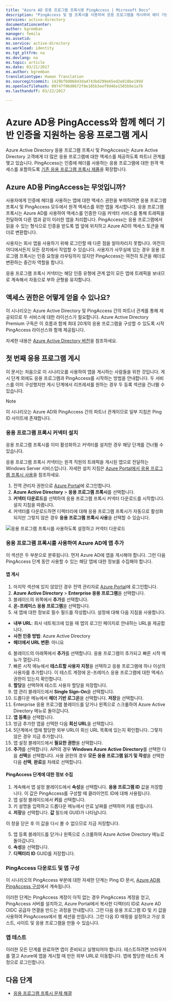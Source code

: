 ```yaml
---
title: "Azure AD 응용 프로그램 프록시용 PingAccess | Microsoft Docs"
description: "PingAccess 및 앱 프록시를 사용하여 응용 프로그램을 게시하여 헤더 기반 인증을 지원합니다."
services: active-directory
documentationcenter: 
author: kgremban
manager: femila
ms.assetid: 
ms.service: active-directory
ms.workload: identity
ms.tgt_pltfrm: na
ms.devlang: na
ms.topic: article
ms.date: 03/21/2017
ms.author: kgremban
translationtype: Human Translation
ms.sourcegitcommit: 1429bf0d06843da4743bd299e65ed2e818be199d
ms.openlocfilehash: 09747f06d06f2f0e105b3eef9d46e1505b9e1a7b
ms.lasthandoff: 03/22/2017

---
```


# <a name="publish-applications-that-support-header-based-authentication-with-pingaccess-for-azure-ad"></a>Azure AD용 PingAccess와 함께 헤더 기반 인증을 지원하는 응용 프로그램 게시

Azure Active Directory 응용 프로그램 프록시 및 PingAccess는 Azure Active Directory 고객에게 더 많은 응용 프로그램에 대한 액세스를 제공하도록 파트너 관계를 맺고 있습니다. PingAccess는 인증에 헤더를 사용하는 응용 프로그램에 대한 원격 액세스를 포함하도록 [기존 응용 프로그램 프록시 제품](active-directory-application-proxy-get-started.md)을 확장합니다. 

## <a name="what-is-pingaccess-for-azure-ad"></a>Azure AD용 PingAccess는 무엇입니까?

사용자에게 인증에 헤더를 사용하는 앱에 대한 액세스 권한을 부여하려면 응용 프로그램 프록시 및 PingAccess 모두에서 원격 액세스를 위한 앱을 게시합니다. 응용 프로그램 프록시는 Azure AD를 사용하여 액세스를 인증한 다음 커넥터 서비스를 통해 트래픽을 전달하여 다른 앱과 같이 이러한 앱을 처리합니다. PingAccess는 응용 프로그램에서 읽을 수 있는 형식으로 인증을 받도록 앱 앞에 위치하고 Azure AD의 액세스 토큰을 헤더로 변환합니다. 

사용자는 회사 앱을 사용하기 위해 로그인할 때 다른 점을 알아차리지 못합니다. 여전히 어디에서든지 모든 장치에서 작업할 수 있습니다. 사용자가 사무실에 있는 경우 응용 프로그램 프록시는 인증 요청을 라우팅하지 않지만 PingAccess는 여전히 토큰을 헤더로 변환하는 중간자 역할을 합니다. 

응용 프로그램 프록시 커넥터는 해당 인증 유형에 관계 없이 모든 앱에 트래픽을 보내므로 계속해서 자동으로 부하 균형을 유지합니다. 

## <a name="how-do-i-get-access"></a>액세스 권한은 어떻게 얻을 수 있나요?

이 시나리오는 Azure Active Directory 및 PingAccess 간의 파트너 관계를 통해 제공되므로 두 서비스에 대한 라이선스가 필요합니다. Azure Active Directory Premium 구독은 이 흐름과 함께 최대 20개의 응용 프로그램을 구성할 수 있도록 시작 PingAccess 라이선스와 함께 제공됩니다. 

자세한 내용은 [Azure Active Directory 버전](active-directory-editions.md)을 참조하세요.

## <a name="publish-your-first-application"></a>첫 번째 응용 프로그램 게시

이 문서는 처음으로 이 시나리오를 사용하여 앱을 게시하는 사람들을 위한 것입니다. 게시 단계 외에도 응용 프로그램과 PingAccess를 시작하는 방법을 안내합니다. 두 서비스를 이미 구성했지만 게시 단계에서 리프레셔를 원하는 경우 두 등록 섹션을 건너뛸 수 있습니다.

>[!NOTE]
>이 시나리오는 Azure AD와 PingAccess 간의 파트너 관계이므로 일부 지침은 Ping ID 사이트에 존재합니다. 

### <a name="install-an-application-proxy-connector"></a>응용 프로그램 프록시 커넥터 설치

응용 프로그램 프록시를 이미 활성화하고 커넥터를 설치한 경우 해당 단계를 건너뛸 수 있습니다.

응용 프로그램 프록시 커넥터는 원격 직원의 트래픽을 게시된 앱으로 전달하는 Windows Server 서비스입니다. 자세한 설치 지침은 [Azure Portal에서 응용 프로그램 프록시 사용](active-directory-application-proxy-enable.md)을 참조하세요.

1. 전역 관리자 권한으로 [Azure Portal](https://portal.azure.com)에 로그인합니다. 
2. **Azure Active Directory** > **응용 프로그램 프록시**를 선택합니다.
3. **커넥터 다운로드**를 선택하여 응용 프로그램 프록시 커넥터 다운로드를 시작합니다. 설치 지침을 따릅니다. 
4. 커넥터를 다운로드하면 디렉터리에 대해 응용 프로그램 프록시가 자동으로 활성화되지만 그렇지 않은 경우 **응용 프로그램 프록시 사용**을 선택할 수 있습니다. 

![응용 프로그램 프록시를 사용하도록 설정하고 커넥터 다운로드](./media/application-proxy-ping-access/install-connector.png)

### <a name="add-your-app-to-azure-ad-with-application-proxy"></a>응용 프로그램 프록시를 사용하여 Azure AD에 앱 추가

이 섹션은 두 부분으로 분류됩니다. 먼저 Azure AD에 앱을 게시해야 합니다. 그런 다음 PingAccess 단계 동안 사용할 수 있는 해당 앱에 대한 정보를 수집해야 합니다. 

#### <a name="publish-the-app"></a>앱 게시

1. 마지막 섹션에 있지 않았던 경우 전역 관리자로 [Azure Portal](https://portal.azure.com)에 로그인합니다. 
2. **Azure Active Directory** > **Enterprise 응용 프로그램**을 선택합니다. 
3. 블레이드의 위쪽에서 **추가**를 선택합니다. 
4. **온-프레미스 응용 프로그램**을 선택합니다.
5. 새 앱에 대한 정보로 필수 필드를 작성합니다. 설정에 대해 다음 지침을 사용합니다.
  - **내부 URL**: 회사 네트워크에 있을 때 앱의 로그인 페이지로 안내하는 URL을 제공합니다.
  - **사전 인증 방법**: Azure Active Directory
  - **헤더에서 URL 변환**: 아니요
6. 블레이드의 아래쪽에서 **추가**를 선택합니다. 응용 프로그램이 추가되고 빠른 시작 메뉴가 열립니다. 
7. 빠른 시작 메뉴에서 **테스트할 사용자 지정**을 선택하고 응용 프로그램에 하나 이상의 사용자를 추가합니다. 이 테스트 계정에 온-프레미스 응용 프로그램에 대한 액세스 권한이 있는지 확인합니다. 
8. **할당**을 선택하여 테스트 사용자 할당을 저장합니다. 
9. 앱 관리 블레이드에서 **Single Sign-On**을 선택합니다. 
10. 드롭다운 메뉴에서 **헤더 기반 로그온**을 선택합니다. **저장**을 선택합니다. 
11. Enterprise 응용 프로그램 블레이드를 닫거나 왼쪽으로 스크롤하여 Azure Active Directory 메뉴로 돌아갑니다. 
12. **앱 등록**을 선택합니다.
13. 방금 추가한 앱을 선택한 다음 **회신 URL**을 선택합니다. 
14. 5단계에서 앱에 할당한 외부 URL이 회신 URL 목록에 있는지 확인합니다. 그렇지 않은 경우 지금 추가합니다. 
15. 앱 설정 블레이드에서 **필요한 권한**을 선택합니다. 
16. **추가**를 선택합니다. API의 경우 **Windows Azure Active Directory**를 선택한 다음 **선택**을 선택합니다. 사용 권한의 경우 **모든 응용 프로그램 읽기 및 작성**을 선택한 다음 **선택**, **완료**를 차례로 선택합니다.   

#### <a name="collect-information-for-the-pingaccess-steps"></a>PingAccess 단계에 대한 정보 수집

1. 계속해서 앱 설정 블레이드에서 **속성**을 선택합니다. **응용 프로그램 ID** 값을 저장합니다. 이 값은 PingAccess를 구성할 때 클라이언트 ID에 대해 사용됩니다.
2. 앱 설정 블레이드에서 **키**를 선택합니다. 
3. 키 설명을 입력하고 드롭다운 메뉴에서 만료 날짜를 선택하여 키를 만듭니다. 
4. **저장**을 선택합니다. **값** 필드에 GUID가 나타납니다. 

  이 창을 닫은 후 이 값을 다시 볼 수 없으므로 지금 저장합니다. 

5. 앱 등록 블레이드를 닫거나 왼쪽으로 스크롤하여 Azure Active Directory 메뉴로 돌아갑니다.
6. **속성**을 선택합니다.
7. **디렉터리 ID** GUID를 저장합니다. 

### <a name="download-pingaccess-and-configure-your-app"></a>PingAccess 다운로드 및 앱 구성

이 시나리오의 PingAccess 부분에 대한 자세한 단계는 Ping ID 문서, [Azure AD용 PingAccess 구성](https://docs.pingidentity.com/bundle/paaad_m_ConfigurePAforMSAzureADSolution_paaad43/page/pa_c_PAAzureSolutionOverview.html)에서 계속됩니다.

이러한 단계는 PingAccess 계정이 아직 없는 경우 PingAccess 계정을 얻고, PingAccess 서버를 설치하고, Azure Portal에서 복사한 디렉터리 ID로 Azure AD OIDC 공급자 연결을 만드는 과정을 안내합니다. 그런 다음 응용 프로그램 ID 및 키 값을 사용하여 PingAccess에서 웹 세션을 만듭니다. 그런 다음 ID 매핑을 설정하고 가상 호스트, 사이트 및 응용 프로그램을 만들 수 있습니다.

### <a name="test-your-app"></a>앱 테스트

이러한 모든 단계를 완료하면 앱이 준비되고 실행되어야 합니다. 테스트하려면 브라우저를 열고 Azure에 앱을 게시할 때 만든 외부 URL로 이동합니다. 앱에 할당한 테스트 계정으로 로그인합니다. 

## <a name="next-steps"></a>다음 단계

- [응용 프로그램 프록시 문제 해결](active-directory-application-proxy-troubleshoot.md)

